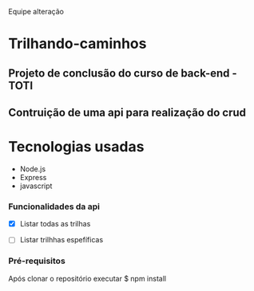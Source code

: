 Equipe alteração 
# Trilhando-caminhos

## Projeto de conclusão do curso de back-end - TOTI

## Contruição de uma api para realização do crud

Tecnologias usadas
===================

<!--ts-->
  * Node.js
  * Express
  * javascript
 <!--te-->
 
 ### Funcionalidades da api
  - [x] Listar todas as trilhas
  - [ ] Listar trilhhas espefíficas




### Pré-requisitos
Após clonar o repositório executar
 $ npm install
